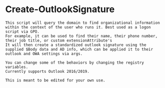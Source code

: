 # Create-OutlookSignature

	This script will query the domain to find organizational information within the context of the user who runs it. Best used as a logon script via GPO.
	For example, it can be used to find their name, their phone number, their job title, or custom extensionAttribute's
	It will then create a standardized outlook signature using the supplied $Body data and AD info, which can be applied it to their outlook and OWA settings via args.

	You can change some of the behaviors by changing the registry variables.
	Currently supports Outlook 2016/2019.
	
	This is meant to be edited for your own use.
